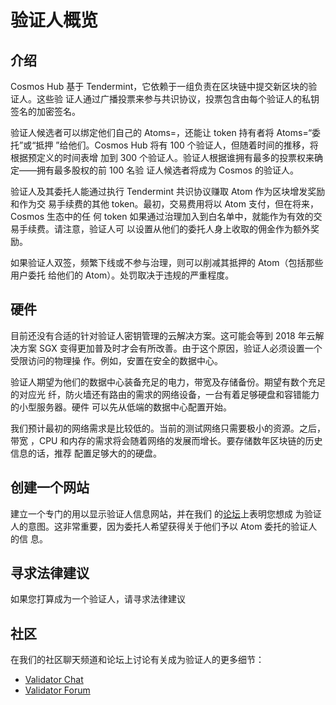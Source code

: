 <!-- markdown-link-check-disable -->

# 验证人概览

## 介绍

Cosmos Hub 基于 Tendermint，它依赖于一组负责在区块链中提交新区块的验证人。这些验
证人通过广播投票来参与共识协议，投票包含由每个验证人的私钥签名的加密签名。

验证人候选者可以绑定他们自己的 Atoms=，还能让 token 持有者将 Atoms=“委托”或“抵押
”给他们。Cosmos Hub 将有 100 个验证人，但随着时间的推移，将根据预定义的时间表增
加到 300 个验证人。验证人根据谁拥有最多的投票权来确定——拥有最多股权的前 100 名验
证人候选者将成为 Cosmos 的验证人。

验证人及其委托人能通过执行 Tendermint 共识协议赚取 Atom 作为区块增发奖励和作为交
易手续费的其他 token。最初，交易费用将以 Atom 支付，但在将来，Cosmos 生态中的任
何 token 如果通过治理加入到白名单中，就能作为有效的交易手续费。请注意，验证人可
以设置从他们的委托人身上收取的佣金作为额外奖励。

如果验证人双签，频繁下线或不参与治理，则可以削减其抵押的 Atom（包括那些用户委托
给他们的 Atom）。处罚取决于违规的严重程度。

## 硬件

目前还没有合适的针对验证人密钥管理的云解决方案。这可能会等到 2018 年云解决方案
SGX 变得更加普及时才会有所改善。由于这个原因，验证人必须设置一个受限访问的物理操
作。例如，安置在安全的数据中心。

验证人期望为他们的数据中心装备充足的电力，带宽及存储备份。期望有数个充足的对应光
纤，防火墙还有路由的需求的网络设备，一台有着足够硬盘和容错能力的小型服务器。硬件
可以先从低端的数据中心配置开始。

我们预计最初的网络需求是比较低的。当前的测试网络只需要极小的资源。之后，带宽
，CPU 和内存的需求将会随着网络的发展而增长。要存储数年区块链的历史信息的话，推荐
配置足够大的的硬盘。

## 创建一个网站

建立一个专门的用以显示验证人信息网站，并在我们
的[论坛](https://forum.cosmos.network/t/validator-candidates/127/3)上表明您想成
为验证人的意图。这非常重要，因为委托人希望获得关于他们予以 Atom 委托的验证人的信
息。

## 寻求法律建议

如果您打算成为一个验证人，请寻求法律建议

## 社区

在我们的社区聊天频道和论坛上讨论有关成为验证人的更多细节：

- [Validator Chat](https://riot.im/app/#/room/#cosmos_validators:matrix.org)
- [Validator Forum](https://forum.cosmos.network/c/validating)

<!-- markdown-link-check-enable -->
